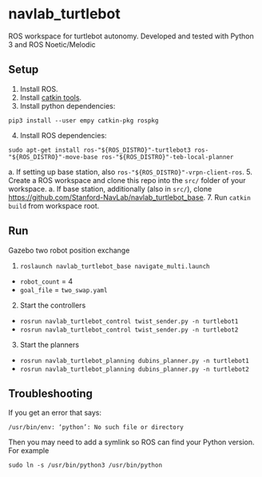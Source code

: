 # navlab_turtlebot

ROS workspace for turtlebot autonomy. Developed and tested with Python 3 and ROS Noetic/Melodic

## Setup
1. Install ROS.
2. Install [catkin tools](https://catkin-tools.readthedocs.io/en/latest/installing.html).
3. Install python dependencies:
```
pip3 install --user empy catkin-pkg rospkg
```
4. Install ROS dependencies:
```
sudo apt-get install ros-"${ROS_DISTRO}"-turtlebot3 ros-"${ROS_DISTRO}"-move-base ros-"${ROS_DISTRO}"-teb-local-planner
```
  a. If setting up base station, also `ros-"${ROS_DISTRO}"-vrpn-client-ros`.
5. Create a ROS workspace and clone this repo into the `src/` folder of your workspace.
  a. If base station, additionally (also in `src/`), clone https://github.com/Stanford-NavLab/navlab_turtlebot_base.
7. Run `catkin build` from workspace root.

## Run
Gazebo two robot position exchange
1. `roslaunch navlab_turtlebot_base navigate_multi.launch`
  - `robot_count` = 4
  - `goal_file` = `two_swap.yaml`
2. Start the controllers
  - `rosrun navlab_turtlebot_control twist_sender.py -n turtlebot1`
  - `rosrun navlab_turtlebot_control twist_sender.py -n turtlebot2`
3. Start the planners  
  - `rosrun navlab_turtlebot_planning dubins_planner.py -n turtlebot1`
  - `rosrun navlab_turtlebot_planning dubins_planner.py -n turtlebot2`


## Troubleshooting
If you get an error that says:
```
/usr/bin/env: ‘python’: No such file or directory
```
Then you may need to add a symlink so ROS can find your Python version. For example
```
sudo ln -s /usr/bin/python3 /usr/bin/python
```
